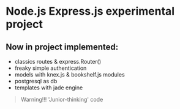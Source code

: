 # Node.js Express.js experimental project

## Now in project implemented:
 * classics routes & express.Router()
 * freaky simple authentication
 * models with knex.js & bookshelf.js modules
 * postgresql as db
 * templates with jade engine
 

 > Warning!!! 'Junior-thinking' code
